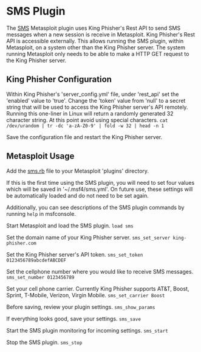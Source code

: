 # SMS Plugin
The [SMS](./sms.rb) Metasploit plugin uses King Phisher's Rest API to send SMS messages when a new session is receive in Metasploit.
King Phisher's Rest API is accessible externally. This allows running the SMS plugin, within Metasploit, on a system other than the King Phisher server.
The system running Metasploit only needs to be able to make a HTTP GET request to the King Phisher server.

## King Phisher Configuration
Within King Phisher's 'server_config.yml' file, under 'rest_api' set the 'enabled' value to 'true'.
Change the 'token' value from 'null' to a secret string that will be used to access the King Phisher server's API remotely.
Running this one-liner in Linux will return a randomly generated 32 character string. At this point avoid using special characters.
`cat /dev/urandom | tr -dc 'a-zA-Z0-9' | fold -w 32 | head -n 1`

Save the configuration file and restart the King Phisher server.

## Metasploit Usage
Add the [sms.rb](./sms.rb) file to your Metasploit 'plugins' directory.

If this is the first time using the SMS plugin, you will need to set four values which will be saved in '~/.msf4/sms.yml'.
On future use, these settings will be automatically loaded and do not need to be set again.

Additionally, you can see descriptions of the SMS plugin commands by running `help` in msfconsole.

Start Metasploit and load the SMS plugin.
`load sms`

Set the domain name of your King Phisher server.
`sms_set_server king-phisher.com`

Set the King Phisher server's API token.
`sms_set_token 0123456789abcdefABCDEF`

Set the cellphone number where you would like to receive SMS messages.
`sms_set_number 0123456789`

Set your cell phone carrier. Currently King Phisher supports AT&T, Boost, Sprint, T-Mobile, Verizon, Virgin Mobile.
`sms_set_carrier Boost`

Before saving, review your plugin settings.
`sms_show_params`

If everything looks good, save your settings.
`sms_save`

Start the SMS plugin monitoring for incoming settings.
`sms_start`

Stop the SMS plugin.
`sms_stop`

